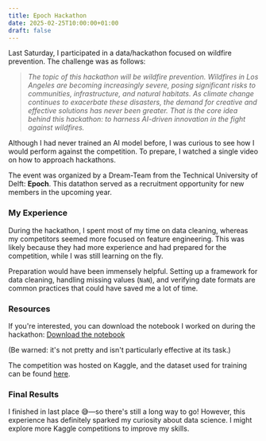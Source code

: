 ```yaml
---
title: Epoch Hackathon
date: 2025-02-25T10:00:00+01:00
draft: false
---
```

Last Saturday, I participated in a data/hackathon focused on wildfire prevention. The challenge was as follows:

> *The topic of this hackathon will be wildfire prevention. Wildfires in Los Angeles are becoming increasingly severe, posing significant risks to communities, infrastructure, and natural habitats. As climate change continues to exacerbate these disasters, the demand for creative and effective solutions has never been greater. That is the core idea behind this hackathon: to harness AI-driven innovation in the fight against wildfires.*

Although I had never trained an AI model before, I was curious to see how I would perform against the competition. To prepare, I watched a single video on how to approach hackathons.

The event was organized by a Dream-Team from the Technical University of Delft: **Epoch**. This datathon served as a recruitment opportunity for new members in the upcoming year.

### My Experience
During the hackathon, I spent most of my time on data cleaning, whereas my competitors seemed more focused on feature engineering. This was likely because they had more experience and had prepared for the competition, while I was still learning on the fly.

Preparation would have been immensely helpful. Setting up a framework for data cleaning, handling missing values (`NaN`), and verifying date formats are common practices that could have saved me a lot of time.

### Resources
If you're interested, you can download the notebook I worked on during the hackathon:
<a href="/docs/epoch-hackathon.ipynb" download>Download the notebook</a>

(Be warned: it's not pretty and isn't particularly effective at its task.)

The competition was hosted on Kaggle, and the dataset used for training can be found [here](https://www.kaggle.com/competitions/forest-fire-prediction-epoch-hackathon/).

### Final Results
I finished in last place 😅—so there's still a long way to go! However, this experience has definitely sparked my curiosity about data science. I might explore more Kaggle competitions to improve my skills.